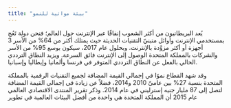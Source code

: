 ```yaml
---
title: "بيئة مواتية للنمو"
---
```

يُعد البريطانيون من أكثر الشعوب إنفاقًا عبر الإنترنت حول العالم؛ فنحن دولة تَعُج بمستخدمي الإنترنت وأوائل متبنيّ التقنيات الحديثة حيث يمتلك أكثر من 64% من الأسر 3 أجهزة أو أكثر مزوَّدة بالإنترنت. وبحلول عام 2017، سيكون بوسع 95% من الأسر والشركات بالمملكة المتحدة الوصول إلى الإنترنت فائق السرعة. ويزيد النطاق الترددي الحالي بالفعل عن النطاق الترددي المتوفر في فرنسا وألمانيا وإيطاليا وإسبانيا.

وقد شهد القطاع نموًا في إجمالي القيمة المضافة لجميع التقنيات الرقمية بالمملكة المتحدة بنسبة 27% بين عاميّ 2010 و2014، فضلاً عن زيادة في إجمالي القيمة المضافة لتصل إلى 87 مليار جنيه إسترليني في عام 2014.
وذكر تقرير المنتدى الاقتصادي العالمي عام 2015 أن المملكة المتحدة هي واحدة من أفضل البيئات العالمية في تطوير 
